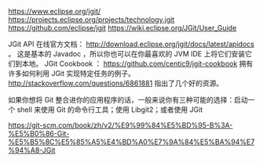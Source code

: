 https://www.eclipse.org/jgit/
https://projects.eclipse.org/projects/technology.jgit
https://github.com/eclipse/jgit
https://wiki.eclipse.org/JGit/User_Guide


JGit API 在线官方文档： http://download.eclipse.org/jgit/docs/latest/apidocs 。 这是基本的 Javadoc ，所以你也可以在你最喜欢的 JVM IDE 上将它们安装它们到本地。
JGit Cookbook ： https://github.com/centic9/jgit-cookbook 拥有许多如何利用 JGit 实现特定任务的例子。
http://stackoverflow.com/questions/6861881 指出了几个好的资源。


如果你想将 Git 整合进你的应用程序的话，一般来说你有三种可能的选择：启动一个 shell 来使用 Git 的命令行工具；使用 Libgit2；或者使用 JGit


https://git-scm.com/book/zh/v2/%E9%99%84%E5%BD%95-B%3A-%E5%B0%86-Git-%E5%B5%8C%E5%85%A5%E4%BD%A0%E7%9A%84%E5%BA%94%E7%94%A8-JGit



